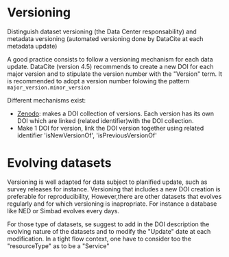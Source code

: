 # Versioning
Distinguish dataset versioning (the Data Center responsability) and metadata versioning (automated versioning done by DataCite at each metadata update)

A good practice consists to follow a versioning mechanism for each data update. DataCite (version 4.5) recommends to create a new DOI for each major version and to stipulate the version number with the "Version" term. 
It is recommended to adopt a version number folowing the pattern ```major_version.minor_version ```


Different mechanisms exist:
- [Zenodo](https://zenodo.org/): makes a DOI collection of versions. Each version has its own DOI which are linked (related identifier)with the DOI collection.
- Make 1 DOI for version, link the DOI version together using related identifier 'isNewVersionOf', 'isPreviousVersionOf'


# Evolving datasets
Versioning is well adapted for data subject to planified update, such as survey releases for instance. Versioning that includes a new DOI creation is preferable for reproducibility, 
However,there are other datasets that evolves regularly and for which versioning is inapropriate. For instance a database like NED or Simbad evolves every days.


For those type of datasets, se suggest to add in the DOI description the evolving nature of the datasets and to modify the "Update" date at each modification.
In a tight flow context, one have to consider too the "resourceType" as to be a "Service"
